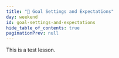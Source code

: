 ```yaml
---
title: "📓 Goal Settings and Expectations"
day: weekend
id: goal-settings-and-expectations
hide_table_of_contents: true
paginationPrev: null
---
```


This is a test lesson.
